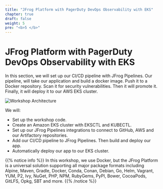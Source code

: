 ```yaml
---
title: "JFrog Platform with PagerDuty DevOps Observability with EKS"
chapter: true
draft: false
weight: 5
pre: "<b>5 </b>"
---
```


# JFrog Platform with PagerDuty DevOps Observability with EKS

In this section, we will set up our CI/CD pipeline with JFrog Pipelines. Our pipeline, will take our application and build a docker image. Push it to a Docker repository. Scan it for security vulnerabilities. Then it will promote it. Finally, it will deploy it to our AWS EKS cluster.

![Workshop Architecture](/images/workshop-architecture-eks.png)

We will:

- Set up the workshop code.
- Create an Amazon EKS cluster with EKSCTL and KUBECTL.
- Set up our JFrog Pipelines integrations to connect to GitHub, AWS and our Artifactory repositories.
- Add our CI/CD pipeline to JFrog Pipelines. Then build and deploy our app.
- Automatically deploy our app to our EKS cluster.

{{% notice info %}}
In this workshop, we use Docker, but the JFrog Platform is a universal solution supporting all major package formats including Alpine, Maven, Gradle, Docker, Conda, Conan, Debian, Go, Helm, Vagrant, YUM, P2, Ivy, NuGet, PHP, NPM, RubyGems, PyPI, Bower, CocoaPods, GitLFS, Opkg, SBT and more.
{{% /notice %}}
